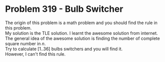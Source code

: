 # Problem 319 - Bulb Switcher
The origin of this problem is a math problem and you should find the rule in this problem.<br/>
My solution is the TLE solution. I learnt the awesome solution from internet.<br/>
The general idea of the awesome solution is finding the number of complete square number in _n_.<br/>
Try to calculate [1..36] bulbs switchers and you will find it.<br/>
However, I can't find this rule.